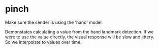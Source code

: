 # pinch

Make sure the sender is using the 'hand' model.

Demonstates calculating a value from the hand landmark detection.
If we were to use the value directly, the visual response will be slow and jittery. So we interpolate to values over time.

